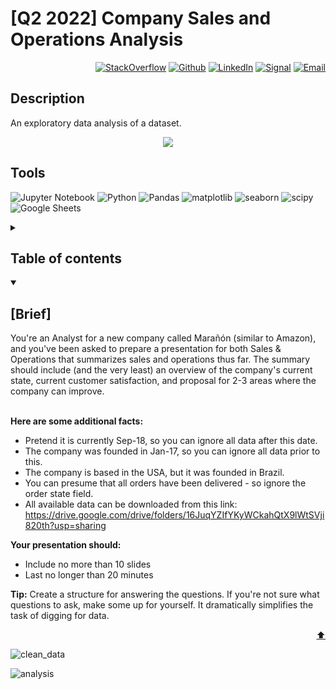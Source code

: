 # [Q2 2022] Company Sales and Operations Analysis

<p align="right"> <a 
href="https://stackoverflow.com/users/18680621/sam-taylor" target="_blank"><img alt="StackOverflow" 
src="https://stackoverflow-badge.vercel.app/?userID=18680621" /></a> <a 
href="https://github.com/SamTaylor92" target="_blank"><img alt="Github" 
src="https://img.shields.io/badge/GitHub-181717.svg?style=for-the-badge&logo=GitHub&logoColor=white" /></a> <a 
href="https://www.linkedin.com/in/samjamest" target="_blank"><img alt="LinkedIn" 
src="https://img.shields.io/badge/LinkedIn-0A66C2.svg?style=for-the-badge&logo=LinkedIn&logoColor=white" /></a> <a 
href="https://signal.group/#CjQKIO50NLkjJmSisbgDD4OhRj5lHG7X-SJTOl-Dn8Fkc4FpEhCYdnCVL1ok4DlVNntY3mGe" target="_blank"><img alt="Signal" src="https://img.shields.io/badge/Signal-3A76F0.svg?style=for-the-badge&logo=Signal&logoColor=white"/></a> <a 
href="mailto:samtaylor92@live.co.uk" target="_blank"><img alt="Email" src="https://img.shields.io/badge/Gmail-D14836?style=for-the-badge&logo=gmail&logoColor=white" /></a>
</p>
<p align="right">

## Description
An exploratory data analysis of a dataset. 
  
<p align="center">
  <img src="https://user-images.githubusercontent.com/105542266/172668516-4e004148-c709-4239-803b-862e0a433da6.gif" /> </p>

  
<h2> Tools</h2>
<p>
<a target="_blank"><img alt="Jupyter Notebook" src="https://img.shields.io/badge/Jupyter-F37626.svg?style=for-the-badge&logo=Jupyter&logoColor=white"/></a> 
<a target="_blank"><img alt="Python" src="https://img.shields.io/badge/Python-3776AB.svg?style=for-the-badge&logo=Python&logoColor=white"/></a> 
<a target="_blank"><img alt="Pandas" src="https://img.shields.io/badge/pandas-150458.svg?style=for-the-badge&logo=pandas&logoColor=white"/></a>
<a target="_blank"><img alt="matplotlib" src="https://img.shields.io/badge/matplotlib-13324B.svg?style=for-the-badge&logo=ChartMogul&logoColor=white"/></a>
<a target="_blank"><img alt="seaborn" src="https://img.shields.io/badge/seaborn-1F8ACB.svg?style=for-the-badge&logo=Codeforces&logoColor=white"/></a>
<a target="_blank"><img alt="scipy" src="https://img.shields.io/badge/SciPy-8CAAE6.svg?style=for-the-badge&logo=SciPy&logoColor=white"/></a>
<a target="_blank"><img alt="Google Sheets" src="https://img.shields.io/badge/Google%20Sheets-34A853.svg?style=for-the-badge&logo=Google-Sheets&logoColor=white"/></a>  
</p>

<details>
<summary> <h2>Table of contents</h2></summary>	

- [Description](#description)
- [Data aggregation project](#data-aggregation-project)
  
</details>

<details open>
  
<summary> <h2> [Brief] </h2> </summary>
You're an Analyst for a new company called Marañón (similar to Amazon), and you've been asked to prepare a presentation for both Sales & Operations that summarizes sales and operations thus far. The summary should include (and the very least) an overview of the company's current state, current customer satisfaction, and proposal for 2-3 areas where the company can improve.<br><br>

__Here are some additional facts:__

- Pretend it is currently Sep-18, so you can ignore all data after this date.
- The company was founded in Jan-17, so you can ignore all data prior to this.
- The company is based in the USA, but it was founded in Brazil.
- You can presume that all orders have been delivered - so ignore the order state field.
- All available data can be downloaded from this link: https://drive.google.com/drive/folders/16JuqYZIfYKyWCkahQtX9lWtSVji820th?usp=sharing

__Your presentation should:__
- Include no more than 10 slides
- Last no longer than 20 minutes<br>

__Tip:__ Create a structure for answering the questions. If you're not sure what questions to ask, make some up for yourself. It dramatically simplifies the task of digging for data.
<p align='right'><a href="#-tools" target="_blank">⬆</a></p>	
  
  
![clean_data](https://user-images.githubusercontent.com/105542266/172595953-fbeeb212-f28b-4bfd-b562-6efbf7206568.gif)


![analysis](https://user-images.githubusercontent.com/105542266/172583412-9aa30df7-b62f-48ae-bf19-871c3a5240a9.gif)





